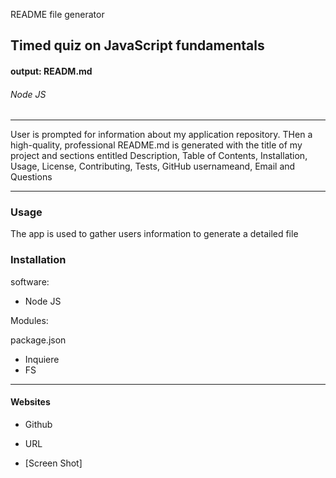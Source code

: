 README file generator

## Timed quiz on JavaScript fundamentals
 
#### output: READM.md

###### Node JS

---------------------------------------------------------------------

User is prompted for information about my application repository. THen a high-quality, professional README.md is generated with the title of my project and sections entitled Description, Table of Contents, Installation, Usage, License, Contributing, Tests, GitHub usernameand, Email and Questions


---------------------------------------------------------------------
### Usage

 The app is used to gather users information to generate a detailed file


### Installation
software:
- Node JS

Modules:

package.json
- Inquiere
- FS

---------------------------------------------------------------------


#### Websites 

- Github


- URL



- [Screen Shot]



